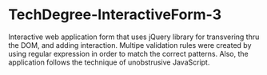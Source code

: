 # TechDegree-InteractiveForm-3
 
Interactive web application form that uses jQuery library for transvering thru the DOM, and adding interaction. Multipe validation rules were created by using regular expression in order to match the correct patterns. Also, the application follows the technique of unobstrusive JavaScript.


